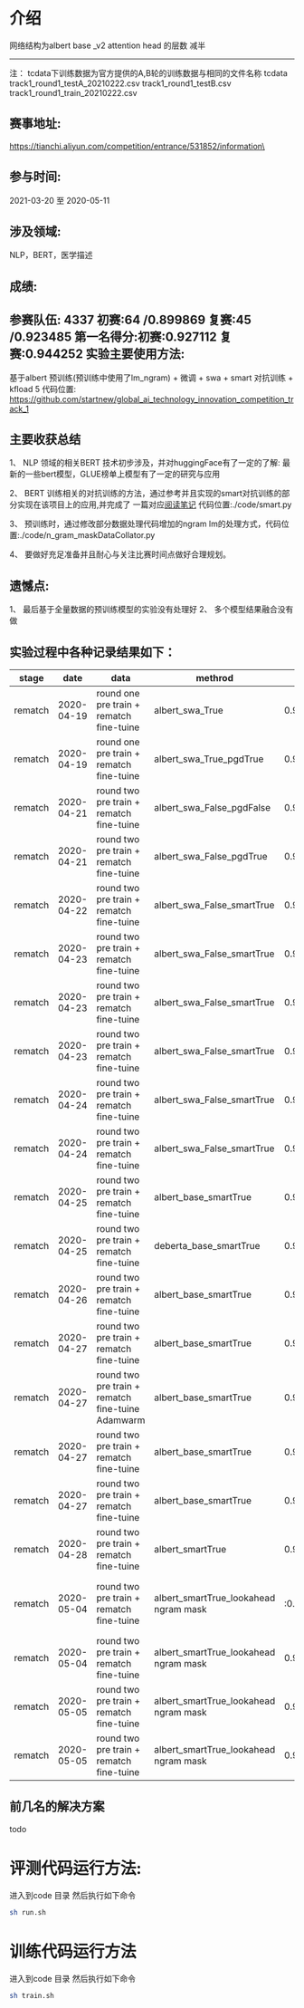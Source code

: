 # 介绍
网络结构为albert base _v2  attention head 的层数 减半

-------------
注：
 tcdata下训练数据为官方提供的A,B轮的训练数据与相同的文件名称
 tcdata 
    track1_round1_testA_20210222.csv
    track1_round1_testB.csv
    track1_round1_train_20210222.csv
    
赛事地址:
---
https://tianchi.aliyun.com/competition/entrance/531852/information\

参与时间:
----
2021-03-20 至 2020-05-11

涉及领域:
----
NLP，BERT，医学描述

成绩:
-----------
参赛队伍: 4337
初赛:64 /0.899869
复赛:45 /0.923485
第一名得分:初赛:0.927112 复赛:0.944252
实验主要使用方法:
----
基于albert 预训练(预训练中使用了lm_ngram) + 微调 + swa + smart 对抗训练 + kfload 5 
代码位置:
https://github.com/startnew/global_ai_technology_innovation_competition_track_1

主要收获总结
----
1、 NLP 领域的相关BERT 技术初步涉及，并对huggingFace有了一定的了解:
最新的一些bert模型，GLUE榜单上模型有了一定的研究与应用

2、 BERT 训练相关的对抗训练的方法，通过参考并且实现的smart对抗训练的部分实现在该项目上的应用,并完成了
一篇对应[阅读笔记](https://blog.csdn.net/Magicapprentice/article/details/115512068?spm=1001.2014.3001.5502)
代码位置:./code/smart.py

3、 预训练时，通过修改部分数据处理代码增加的ngram lm的处理方式，代码位置:./code/n_gram_maskDataCollator.py

4、 要做好充足准备并且耐心与关注比赛时间点做好合理规划。

遗憾点:
----
1、 最后基于全量数据的预训练模型的实验没有处理好
2、 多个模型结果融合没有做

实验过程中各种记录结果如下：
----


| stage| date | data| methrod | test_score | sub_score| add|
| ---- | ----  | ----  |----  |----  |----  |----  |
|rematch|2020-04-19|round one pre train + rematch fine-tuine| albert_swa_True|0.95|0.867|epoch 5|
|rematch|2020-04-19|round one pre train + rematch fine-tuine| albert_swa_True_pgdTrue|0.952|0.854|epoch 6|
|rematch|2020-04-21|round two pre train + rematch fine-tuine| albert_swa_False_pgdFalse|0.954|0.858|epoch 6|
|rematch|2020-04-21|round two pre train + rematch fine-tuine| albert_swa_False_pgdTrue|0.931|0.827|epoch 6|
|rematch|2020-04-22|round two pre train + rematch fine-tuine| albert_swa_False_smartTrue|0.962|0.872|epoch 6|
|rematch|2020-04-23|round two pre train + rematch fine-tuine| albert_swa_False_smartTrue|0.962|0.863|epoch 5|
|rematch|2020-04-23|round two pre train + rematch fine-tuine| albert_swa_False_smartTrue|0.965|0.894761|epoch 7|
|rematch|2020-04-23|round two pre train + rematch fine-tuine| albert_swa_False_smartTrue|0.966|0.89806002|epoch 8|
|rematch|2020-04-24|round two pre train + rematch fine-tuine| albert_swa_False_smartTrue|0.9678|0.90056173|epoch 9|
|rematch|2020-04-24|round two pre train + rematch fine-tuine| albert_swa_False_smartTrue|0.9707|0.902079|epoch 10|
|rematch|2020-04-25|round two pre train + rematch fine-tuine| albert_base_smartTrue|0.954|0.872929|epoch 10|
|rematch|2020-04-25|round two pre train + rematch fine-tuine| deberta_base_smartTrue|0.94844|0.872929|epoch 2|
|rematch|2020-04-26|round two pre train + rematch fine-tuine| albert_base_smartTrue|0.965770|0.895|epoch 4 new vob|
|rematch|2020-04-27|round two pre train + rematch fine-tuine| albert_base_smartTrue|0.9552|0.874|epoch 10 new vob|
|rematch|2020-04-27|round two pre train + rematch fine-tuine Adamwarm| albert_base_smartTrue|0.941|0.844|epoch 10 new vob|
|rematch|2020-04-27|round two pre train + rematch fine-tuine| albert_base_smartTrue|0.954|?|epoch 4, new vob ,smart to word embbedding,bs:64|
|rematch|2020-04-27|round two pre train + rematch fine-tuine| albert_base_smartTrue|0.953|?|epoch 10, new vob ,smart to word embbedding,bs:64|
|rematch|2020-04-28|round two pre train + rematch fine-tuine| albert_smartTrue|0.970|0.905809|epoch 6, new vob ,smart to word embbedding,bs:64|
|rematch|2020-05-04|round two pre train + rematch fine-tuine| albert_smartTrue_lookahead ngram mask|:0.9932|0.91741448|epoch max 20, new vob ,smart to word embbedding, add online test train bs:32|
|rematch|2020-05-04|round two pre train + rematch fine-tuine| albert_smartTrue_lookahead ngram mask|0.9939244185920173|0.92302893|epoch max 20, new vob ,smart to word embbedding,bs:32|
|rematch|2020-05-05|round two pre train + rematch fine-tuine| albert_smartTrue_lookahead ngram mask|0.95736|0.879|epoch max 20, new vob ,smart to word embbedding,bs:32|
|rematch|2020-05-05|round two pre train + rematch fine-tuine| albert_smartTrue_lookahead ngram mask|0.9662|0.899474|epoch max 20, new vob ,smart to word embbedding,bs:32|

前几名的解决方案
----
todo

        
# 评测代码运行方法:
 进入到code 目录 然后执行如下命令
```bash
sh run.sh
```


# 训练代码运行方法 
进入到code 目录 然后执行如下命令
```bash
sh train.sh
``` 
